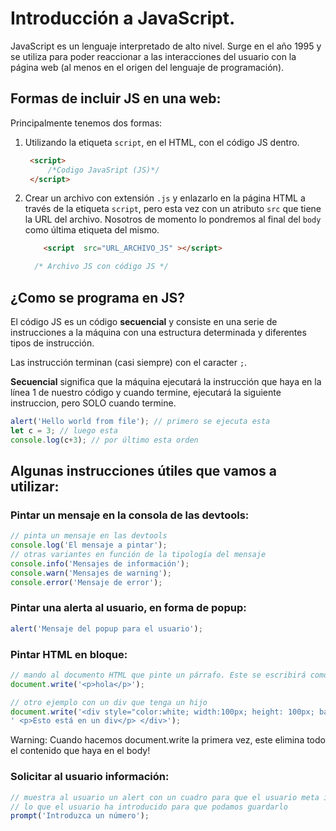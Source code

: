 # Introducción a JavaScript.

JavaScript es un lenguaje interpretado de alto nivel. Surge en el año 1995 
y se utiliza para poder reaccionar a las interacciones del usuario con la página web 
(al menos en el origen del lenguaje de programación).

## Formas de incluir JS en una web:

Principalmente tenemos dos formas:

1. Utilizando la etiqueta `script`, en el HTML, con el código JS dentro.

    ```html
     <script>
         /*Codigo JavaSript (JS)*/
     </script>
    ```

2. Crear un archivo con extensión `.js` y enlazarlo en la página HTML a través 
de la etiqueta `script`, pero esta vez con un atributo `src` que tiene la URL del archivo. 
Nosotros de momento lo pondremos al final del `body` como última etiqueta del mismo.

    ```html
        <script  src="URL_ARCHIVO_JS" ></script>
    ```

    ```js
      /* Archivo JS con código JS */
    ```

## ¿Como se programa en JS?

El código JS es un código **secuencial** y consiste en una serie de instrucciones 
a la máquina con una estructura determinada y diferentes tipos de instrucción.

Las instrucción terminan (casi siempre) con el caracter `;`.

**Secuencial** significa que la máquina ejecutará la instrucción que haya en la línea 1
de nuestro código y cuando termine, ejecutará la siguiente instruccion, 
pero SOLO cuando termine.

```js
alert('Hello world from file'); // primero se ejecuta esta
let c = 3; // luego esta
console.log(c+3); // por último esta orden
```

## Algunas instrucciones útiles que vamos a utilizar:

### Pintar un mensaje en la consola de las devtools:

```js
// pinta un mensaje en las devtools
console.log('El mensaje a pintar');
// otras variantes en función de la tipología del mensaje
console.info('Mensajes de información');
console.warn('Mensajes de warning');
console.error('Mensaje de error');
```

### Pintar una alerta al usuario, en forma de popup:

```js
alert('Mensaje del popup para el usuario');
```

### Pintar HTML en bloque:

```js
// mando al documento HTML que pinte un párrafo. Este se escribirá como hijo del body
document.write('<p>hola</p>');

// otro ejemplo con un div que tenga un hijo
document.write('<div style="color:white; width:100px; height: 100px; background-color: violet">
' <p>Esto está en un div</p> </div>');
```
Warning: Cuando hacemos document.write la primera vez, este elimina todo el contenido que haya en el body!

### Solicitar al usuario información:

```js
// muestra al usuario un alert con un cuadro para que el usuario meta información y devuelve 
// lo que el usuario ha introducido para que podamos guardarlo
prompt('Introduzca un número');
```
